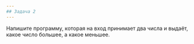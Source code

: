 ```yaml
---
## Задача 2
---
```

Напишите программу, которая на вход принимает два числа и выдаёт, какое число большее, а какое меньшее.
